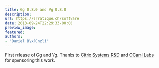 ```yaml
---
title: Gg 0.8.0 and Vg 0.8.0
description:
url: https://erratique.ch/software
date: 2013-09-24T22:29:33-00:00
preview_image:
featured:
authors:
- "Daniel B\xFCnzli"
---
```


<p>First release of Gg and Vg. Thanks to <a href="http://www.xenproject.org/developers/teams/xapi.html">Citrix Systems R&amp;D</a> and <a href="http://ocamllabs.io">OCaml Labs</a> for sponsoring this work.</p>
